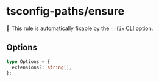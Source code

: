 # tsconfig-paths/ensure

🔧 This rule is automatically fixable by the [`--fix` CLI option](https://eslint.org/docs/latest/user-guide/command-line-interface#--fix).

<!-- end auto-generated rule header -->

## Options

```typescript
type Options = {
  extensions?: string[];
};
```
